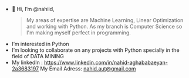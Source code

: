 - 👋 Hi, I’m @nahiid, 
     > My areas of expertise are Machine Learning, Linear Optimization and working with Python. As my branch is Computer Science so I'm making myself perfect in programming. 
- I’m interested in Python
- I’m looking to collaborate on any projects with Python specially in the field of DATA MINING
- My linkedIn : https://www.linkedin.com/in/nahid-aghababaeyan-2a3683197
     My Email Adress: nahid.aut@gmail.com

<!---
nahiid/nahiid is a ✨ special ✨ repository because its `README.md` (this file) appears on your GitHub profile.
You can click the Preview link to take a look at your changes.
--->
